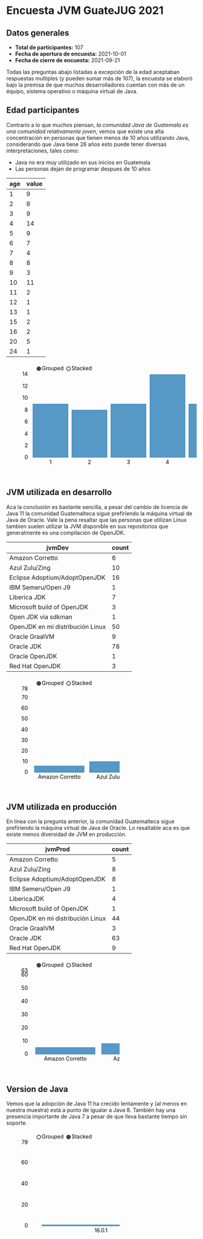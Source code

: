 # Encuesta JVM GuateJUG 2021

<script src="https://d3js.org/d3.v7.min.js"></script>
<script src="https://cdnjs.cloudflare.com/ajax/libs/nvd3/1.8.6/nv.d3.min.js" integrity="sha512-ldXL88WIgBA+vAsJu2PepKp3VUvwuyqmXKEbcf8rKeAI56K8GZMb2jfKSm1a36m5AfUzyDp3TIY0iVKY8ciqSg==" crossorigin="anonymous" referrerpolicy="no-referrer"></script>
<link rel="stylesheet" href="https://cdnjs.cloudflare.com/ajax/libs/nvd3/1.8.6/nv.d3.css" integrity="sha512-sE0lXJVucHTljwWwIjHMf0dUV5EQ+S3FjCsTqWRhXieDW5oJ1ng0bGjLGer6xYF3yRISIptJ5ds64xFG9KSLJg==" crossorigin="anonymous" referrerpolicy="no-referrer" />
<link href="https://cdn.jsdelivr.net/npm/bootstrap@5.1.1/dist/css/bootstrap.min.css" rel="stylesheet" integrity="sha384-F3w7mX95PdgyTmZZMECAngseQB83DfGTowi0iMjiWaeVhAn4FJkqJByhZMI3AhiU" crossorigin="anonymous">
<script src="https://cdn.jsdelivr.net/npm/bootstrap@5.1.1/dist/js/bootstrap.bundle.min.js" integrity="sha384-/bQdsTh/da6pkI1MST/rWKFNjaCP5gBSY4sEBT38Q/9RBh9AH40zEOg7Hlq2THRZ" crossorigin="anonymous"></script>

## Datos generales

* **Total de participantes:** 107
* **Fecha de apertura de encuesta:** 2021-10-01
* **Fecha de cierre de encuesta:** 2021-09-21

Todas las preguntas abajo listadas a excepción de la edad aceptaban respuestas multiples (y pueden sumar más de 107), la encuesta se elaboró bajo la premisa de que muchos desarrolladores cuentan con más de un équipo, sistema operativo o máquina virtual de Java.

## Edad participantes

Contrario a lo que muchos piensan, *la comunidad Java de Guatemala es una comunidad relativamente joven*, vemos que existe una alta concentración en personas que tienen menos de 10 años utilizando Java, considerando que Java tiene 26 años esto puede tener diversas interpretaciones, tales como:

* Java no era muy utilizado en sus inicios en Guatemala
* Las personas dejan de programar despues de 10 años

|age|value|
|---|---|
|1|9|
|2|8|
|3|9|
|4|14|
|5|9|
|6|7|
|7|4|
|8|8|
|9|3|
|10|11|
|11|2|
|12|1|
|13|1|
|15|2|
|16|2|
|20|5|
|24|1|

<div class="container">
  <div class="row">
    <div class="col">
        <svg height="300" width="100%" class="nvd3-svg"><g class="nvd3 nv-wrap nv-multiBarWithLegend" transform="translate(60,30)"><g><g class="nv-x nv-axis nvd3-svg" transform="translate(0,220)"><g class="nvd3 nv-wrap nv-axis"><g><g class="tick" style="opacity: 1;" transform="translate(56.801170349121094,0)"><line y2="-220" style="opacity: 1;" x2="0"></line><text dy=".71em" style="text-anchor: middle; opacity: 1;" y="7" transform="translate(0,0)" x="0">1</text></g><g class="tick" style="opacity: 1;" transform="translate(160.07601928710938,0)"><line y2="-220" style="opacity: 1;" x2="0"></line><text dy=".71em" style="text-anchor: middle; opacity: 1;" y="7" transform="translate(0,0)" x="0">2</text></g><g class="tick" style="opacity: 1;" transform="translate(263.35089111328125,0)"><line y2="-220" style="opacity: 1;" x2="0"></line><text dy=".71em" style="text-anchor: middle; opacity: 1;" y="7" transform="translate(0,0)" x="0">3</text></g><g class="tick" style="opacity: 1;" transform="translate(366.625732421875,0)"><line y2="-220" style="opacity: 1;" x2="0"></line><text dy=".71em" style="text-anchor: middle; opacity: 1;" y="7" transform="translate(0,0)" x="0">4</text></g><g class="tick" style="opacity: 1;" transform="translate(469.90057373046875,0)"><line y2="-220" style="opacity: 1;" x2="0"></line><text dy=".71em" style="text-anchor: middle; opacity: 1;" y="7" transform="translate(0,0)" x="0">5</text></g><g class="tick" style="opacity: 1;" transform="translate(573.1754150390625,0)"><line y2="-220" style="opacity: 1;" x2="0"></line><text dy=".71em" style="text-anchor: middle; opacity: 1;" y="7" transform="translate(0,0)" x="0">6</text></g><g class="tick" style="opacity: 1;" transform="translate(676.4503173828125,0)"><line y2="-220" style="opacity: 1;" x2="0"></line><text dy=".71em" style="text-anchor: middle; opacity: 1;" y="7" transform="translate(0,0)" x="0">7</text></g><g class="tick" style="opacity: 1;" transform="translate(779.7251586914062,0)"><line y2="-220" style="opacity: 1;" x2="0"></line><text dy=".71em" style="text-anchor: middle; opacity: 1;" y="7" transform="translate(0,0)" x="0">8</text></g><g class="tick" style="opacity: 1;" transform="translate(883,0)"><line y2="-220" style="opacity: 1;" x2="0"></line><text dy=".71em" style="text-anchor: middle; opacity: 1;" y="7" transform="translate(0,0)" x="0">9</text></g><g class="tick" style="opacity: 1;" transform="translate(986.2748413085938,0)"><line y2="-220" style="opacity: 1;" x2="0"></line><text dy=".71em" style="text-anchor: middle; opacity: 1;" y="7" transform="translate(0,0)" x="0">10</text></g><g class="tick" style="opacity: 1;" transform="translate(1089.5496826171875,0)"><line y2="-220" style="opacity: 1;" x2="0"></line><text dy=".71em" style="text-anchor: middle; opacity: 1;" y="7" transform="translate(0,0)" x="0">11</text></g><g class="tick" style="opacity: 1;" transform="translate(1192.8245849609375,0)"><line y2="-220" style="opacity: 1;" x2="0"></line><text dy=".71em" style="text-anchor: middle; opacity: 1;" y="7" transform="translate(0,0)" x="0">12</text></g><g class="tick" style="opacity: 1;" transform="translate(1296.099365234375,0)"><line y2="-220" style="opacity: 1;" x2="0"></line><text dy=".71em" style="text-anchor: middle; opacity: 1;" y="7" transform="translate(0,0)" x="0">13</text></g><g class="tick" style="opacity: 1;" transform="translate(1399.374267578125,0)"><line y2="-220" style="opacity: 1;" x2="0"></line><text dy=".71em" style="text-anchor: middle; opacity: 1;" y="7" transform="translate(0,0)" x="0">15</text></g><g class="tick" style="opacity: 1;" transform="translate(1502.649169921875,0)"><line y2="-220" style="opacity: 1;" x2="0"></line><text dy=".71em" style="text-anchor: middle; opacity: 1;" y="7" transform="translate(0,0)" x="0">16</text></g><g class="tick" style="opacity: 1;" transform="translate(1605.9239501953125,0)"><line y2="-220" style="opacity: 1;" x2="0"></line><text dy=".71em" style="text-anchor: middle; opacity: 1;" y="7" transform="translate(0,0)" x="0">20</text></g><g class="tick" style="opacity: 1;" transform="translate(1709.1988525390625,0)"><line y2="-220" style="opacity: 1;" x2="0"></line><text dy=".71em" style="text-anchor: middle; opacity: 1;" y="7" transform="translate(0,0)" x="0">24</text></g><path class="domain" d="M0,0V0H1766V0"></path><text class="nv-axislabel" text-anchor="middle" y="36" x="883.0000000000001" style="opacity: 1;"></text></g></g></g><g class="nv-y nv-axis nvd3-svg"><g class="nvd3 nv-wrap nv-axis"><g><g class="tick zero" style="opacity: 1;" transform="translate(0,220)"><line x2="1766" y2="0"></line><text dy=".32em" style="text-anchor: end;" x="-3" opacity="0" y="0">0</text></g><g class="tick" style="opacity: 1;" transform="translate(0,188.57142639160156)"><line x2="1766" y2="0"></line><text dy=".32em" style="text-anchor: end;" x="-3" opacity="1" y="0">2</text></g><g class="tick" style="opacity: 1;" transform="translate(0,157.14285278320312)"><line x2="1766" y2="0"></line><text dy=".32em" style="text-anchor: end;" x="-3" opacity="1" y="0">4</text></g><g class="tick" style="opacity: 1;" transform="translate(0,125.71428680419922)"><line x2="1766" y2="0"></line><text dy=".32em" style="text-anchor: end;" x="-3" opacity="1" y="0">6</text></g><g class="tick" style="opacity: 1;" transform="translate(0,94.28571319580078)"><line x2="1766" y2="0"></line><text dy=".32em" style="text-anchor: end;" x="-3" opacity="1" y="0">8</text></g><g class="tick" style="opacity: 1;" transform="translate(0,62.85714340209961)"><line x2="1766" y2="0"></line><text dy=".32em" style="text-anchor: end;" x="-3" opacity="1" y="0">10</text></g><g class="tick" style="opacity: 1;" transform="translate(0,31.428571701049805)"><line x2="1766" y2="0"></line><text dy=".32em" style="text-anchor: end;" x="-3" opacity="1" y="0">12</text></g><g class="tick" style="opacity: 1;" transform="translate(0,0)" opacity="0"><line x2="1766" y2="0"></line><text dy=".32em" style="text-anchor: end;" x="-3" opacity="0" y="0">14</text></g><path class="domain" d="M0,0H0V220H0"></path><text class="nv-axislabel" style="text-anchor: middle;" transform="rotate(-90)" y="-100" x="-110"></text></g><g class="nv-axisMaxMin nv-axisMaxMin-y nv-axisMin-y" transform="translate(0,220)"><text style="opacity: 1;" dy=".32em" y="0" x="-3" text-anchor="end">0</text></g><g class="nv-axisMaxMin nv-axisMaxMin-y nv-axisMax-y" transform="translate(0,0)"><text style="opacity: 1;" dy=".32em" y="0" x="-3" text-anchor="end">14</text></g></g></g><g class="nv-barsWrap nvd3-svg"><g class="nvd3 nv-wrap nv-multibar" transform="translate(0,0)"><defs><clipPath id="nv-edge-clip-9226"><rect width="1766" height="220"></rect></clipPath></defs><g clip-path="url(#nv-edge-clip-9226)"><g class="nv-groups"><g style="stroke-opacity: 1; fill-opacity: 0.75; fill: rgb(31, 119, 180); stroke: rgb(31, 119, 180);" class="nv-group nv-series-0"><rect class="nv-bar positive" x="0" y="78.57142857142856" height="141.42857142857144" width="92.94736842105264" transform="translate(10.327485380116961,0)" style="fill: rgb(31, 119, 180); stroke: rgb(31, 119, 180);"></rect><rect class="nv-bar positive" x="0" y="94.28571428571429" height="125.71428571428571" width="92.94736842105264" transform="translate(113.60233918128657,0)" style="fill: rgb(31, 119, 180); stroke: rgb(31, 119, 180);"></rect><rect class="nv-bar positive" x="0" y="78.57142857142856" height="141.42857142857144" width="92.94736842105264" transform="translate(216.87719298245617,0)" style="fill: rgb(31, 119, 180); stroke: rgb(31, 119, 180);"></rect><rect class="nv-bar positive" x="0" y="0" height="220" width="92.94736842105264" transform="translate(320.1520467836258,0)" style="fill: rgb(31, 119, 180); stroke: rgb(31, 119, 180);"></rect><rect class="nv-bar positive" x="0" y="78.57142857142856" height="141.42857142857144" width="92.94736842105264" transform="translate(423.42690058479536,0)" style="fill: rgb(31, 119, 180); stroke: rgb(31, 119, 180);"></rect><rect class="nv-bar positive" x="0" y="110" height="110" width="92.94736842105264" transform="translate(526.7017543859649,0)" style="fill: rgb(31, 119, 180); stroke: rgb(31, 119, 180);"></rect><rect class="nv-bar positive" x="0" y="157.14285714285714" height="62.85714285714286" width="92.94736842105264" transform="translate(629.9766081871346,0)" style="fill: rgb(31, 119, 180); stroke: rgb(31, 119, 180);"></rect><rect class="nv-bar positive" x="0" y="94.28571428571429" height="125.71428571428571" width="92.94736842105264" transform="translate(733.2514619883042,0)" style="fill: rgb(31, 119, 180); stroke: rgb(31, 119, 180);"></rect><rect class="nv-bar positive" x="0" y="172.85714285714286" height="47.14285714285714" width="92.94736842105264" transform="translate(836.5263157894738,0)" style="fill: rgb(31, 119, 180); stroke: rgb(31, 119, 180);"></rect><rect class="nv-bar positive" x="0" y="47.142857142857146" height="172.85714285714286" width="92.94736842105264" transform="translate(939.8011695906433,0)" style="fill: rgb(31, 119, 180); stroke: rgb(31, 119, 180);"></rect><rect class="nv-bar positive" x="0" y="188.57142857142858" height="31.428571428571416" width="92.94736842105264" transform="translate(1043.076023391813,0)" style="fill: rgb(31, 119, 180); stroke: rgb(31, 119, 180);"></rect><rect class="nv-bar positive" x="0" y="204.2857142857143" height="15.714285714285694" width="92.94736842105264" transform="translate(1146.3508771929826,0)" style="fill: rgb(31, 119, 180); stroke: rgb(31, 119, 180);"></rect><rect class="nv-bar positive" x="0" y="204.2857142857143" height="15.714285714285694" width="92.94736842105264" transform="translate(1249.6257309941523,0)" style="fill: rgb(31, 119, 180); stroke: rgb(31, 119, 180);"></rect><rect class="nv-bar positive" x="0" y="188.57142857142858" height="31.428571428571416" width="92.94736842105264" transform="translate(1352.9005847953217,0)" style="fill: rgb(31, 119, 180); stroke: rgb(31, 119, 180);"></rect><rect class="nv-bar positive" x="0" y="188.57142857142858" height="31.428571428571416" width="92.94736842105264" transform="translate(1456.1754385964914,0)" style="fill: rgb(31, 119, 180); stroke: rgb(31, 119, 180);"></rect><rect class="nv-bar positive" x="0" y="141.42857142857142" height="78.57142857142858" width="92.94736842105264" transform="translate(1559.4502923976609,0)" style="fill: rgb(31, 119, 180); stroke: rgb(31, 119, 180);"></rect><rect class="nv-bar positive" x="0" y="204.2857142857143" height="15.714285714285694" width="92.94736842105264" transform="translate(1662.7251461988305,0)" style="fill: rgb(31, 119, 180); stroke: rgb(31, 119, 180);"></rect></g></g></g></g></g><g class="nv-legendWrap nvd3-svg" transform="translate(180,-30)"><g class="nvd3 nv-legend" transform="translate(0,5)"><g transform="translate(1525.3333339691162,5)"><g class="nv-series" transform="translate(0,5)"><circle style="stroke-width: 2px; fill: rgb(31, 119, 180); fill-opacity: 1; stroke: rgb(31, 119, 180);" class="nv-legend-symbol" r="5"></circle><text text-anchor="start" class="nv-legend-text" dy=".32em" dx="8" fill="#000">value</text></g></g></g></g><g class="nv-controlsWrap nvd3-svg" transform="translate(0,-30)"><g class="nvd3 nv-legend" transform="translate(0,5)"><g transform="translate(26,5)"><g class="nv-series" transform="translate(0,5)"><circle style="stroke-width: 2px; fill: rgb(68, 68, 68); fill-opacity: 1; stroke: rgb(68, 68, 68);" class="nv-legend-symbol" r="5"></circle><text text-anchor="start" class="nv-legend-text" dy=".32em" dx="8" fill="#000">Grouped</text></g><g class="nv-series" transform="translate(78.66666793823242,5)"><circle style="stroke-width: 2px; fill: rgb(68, 68, 68); fill-opacity: 0; stroke: rgb(68, 68, 68);" class="nv-legend-symbol" r="5"></circle><text text-anchor="start" class="nv-legend-text" dy=".32em" dx="8" fill="#000">Stacked</text></g></g></g></g><g class="nv-interactive"></g></g></g></svg>
    </div>
  </div>
</div>

## JVM utilizada en desarrollo

Aca la conclusión es bastante sencilla, a pesar del cambio de licencia de Java 11 la comunidad Guatemalteca sigue prefiriendo la máquina virtual de Java de Oracle. Vale la pena resaltar que las personas que utilizan Linux tambien suelen utilizar la JVM disponible en sus repositorios que generalmente es una compilación de OpenJDK.

|jvmDev|count|
|---|---|
|Amazon Corretto|6|
|Azul Zulu/Zing|10|
|Eclipse Adoptium/AdoptOpenJDK|16|
|IBM Semeru/Open J9|1|
|Liberica JDK|7|
|Microsoft build of OpenJDK|3|
|Open JDK via sdkman|1|
|OpenJDK en mi distribución Linux|50|
|Oracle GraalVM|9|
|Oracle JDK|78|
|Oracle OpenJDK|1|
|Red Hat OpenJDK|3|

<div class="container">
  <div class="row">
    <div class="col">
        <svg height="300" class="nvd3-svg"><g class="nvd3 nv-wrap nv-multiBarWithLegend" transform="translate(60,30)"><g><g class="nv-x nv-axis nvd3-svg" transform="translate(0,220)"><g class="nvd3 nv-wrap nv-axis"><g><g class="tick zero" style="opacity: 1;" transform="translate(80.27272727272727,0)"><line y2="-220" style="opacity: 1;" x2="0"></line><text dy=".71em" style="text-anchor: middle; opacity: 1;" y="7" transform="translate(0,0)" x="0">Amazon Corretto</text></g><g class="tick zero" style="opacity: 1;" transform="translate(226.22314049586777,0)"><line y2="-220" style="opacity: 1;" x2="0"></line><text dy=".71em" style="text-anchor: middle; opacity: 1;" y="7" transform="translate(0,0)" x="0">Azul Zulu/Zing</text></g><g class="tick zero" style="opacity: 1;" transform="translate(372.1735537190082,0)"><line y2="-220" style="opacity: 1;" x2="0"></line><text dy=".71em" style="text-anchor: middle; opacity: 1;" y="7" transform="translate(0,0)" x="0">Eclipse Adoptium/AdoptOpenJDK</text></g><g class="tick zero" style="opacity: 1;" transform="translate(518.1239669421487,0)"><line y2="-220" style="opacity: 1;" x2="0"></line><text dy=".71em" style="text-anchor: middle; opacity: 1;" y="7" transform="translate(0,0)" x="0">IBM Semeru/Open J9</text></g><g class="tick zero" style="opacity: 1;" transform="translate(664.0743801652892,0)"><line y2="-220" style="opacity: 1;" x2="0"></line><text dy=".71em" style="text-anchor: middle; opacity: 1;" y="7" transform="translate(0,0)" x="0">Liberica JDK</text></g><g class="tick zero" style="opacity: 1;" transform="translate(810.0247933884297,0)"><line y2="-220" style="opacity: 1;" x2="0"></line><text dy=".71em" style="text-anchor: middle; opacity: 1;" y="7" transform="translate(0,0)" x="0">Microsoft build of OpenJDK</text></g><g class="tick zero" style="opacity: 1;" transform="translate(955.9752066115702,0)"><line y2="-220" style="opacity: 1;" x2="0"></line><text dy=".71em" style="text-anchor: middle; opacity: 1;" y="7" transform="translate(0,0)" x="0">Open JDK via sdkman</text></g><g class="tick zero" style="opacity: 1;" transform="translate(1101.9256198347107,0)"><line y2="-220" style="opacity: 1;" x2="0"></line><text dy=".71em" style="text-anchor: middle; opacity: 1;" y="7" transform="translate(0,0)" x="0">OpenJDK en mi distribución Linux</text></g><g class="tick zero" style="opacity: 1;" transform="translate(1247.8760330578511,0)"><line y2="-220" style="opacity: 1;" x2="0"></line><text dy=".71em" style="text-anchor: middle; opacity: 1;" y="7" transform="translate(0,0)" x="0">Oracle GraalVM</text></g><g class="tick zero" style="opacity: 1;" transform="translate(1393.8264462809916,0)"><line y2="-220" style="opacity: 1;" x2="0"></line><text dy=".71em" style="text-anchor: middle; opacity: 1;" y="7" transform="translate(0,0)" x="0">Oracle JDK</text></g><g class="tick zero" style="opacity: 1;" transform="translate(1539.776859504132,0)"><line y2="-220" style="opacity: 1;" x2="0"></line><text dy=".71em" style="text-anchor: middle; opacity: 1;" y="7" transform="translate(0,0)" x="0">Oracle OpenJDK</text></g><g class="tick zero" style="opacity: 1;" transform="translate(1685.7272727272725,0)"><line y2="-220" style="opacity: 1;" x2="0"></line><text dy=".71em" style="text-anchor: middle; opacity: 1;" y="7" transform="translate(0,0)" x="0">Red Hat OpenJDK</text></g><path class="domain" d="M0,0V0H1766V0"></path><text class="nv-axislabel" text-anchor="middle" y="36" x="882.9999999999999" style="opacity: 1;"></text></g></g></g><g class="nv-y nv-axis nvd3-svg"><g class="nvd3 nv-wrap nv-axis"><g><g class="tick zero" style="opacity: 1;" transform="translate(0,220)"><line x2="1766" y2="0"></line><text dy=".32em" style="text-anchor: end;" x="-3" opacity="0" y="0">0</text></g><g class="tick" style="opacity: 1;" transform="translate(0,191.7948717948718)"><line x2="1766" y2="0"></line><text dy=".32em" style="text-anchor: end;" x="-3" opacity="1" y="0">10</text></g><g class="tick" style="opacity: 1;" transform="translate(0,163.5897435897436)"><line x2="1766" y2="0"></line><text dy=".32em" style="text-anchor: end;" x="-3" opacity="1" y="0">20</text></g><g class="tick" style="opacity: 1;" transform="translate(0,135.3846153846154)"><line x2="1766" y2="0"></line><text dy=".32em" style="text-anchor: end;" x="-3" opacity="1" y="0">30</text></g><g class="tick" style="opacity: 1;" transform="translate(0,107.17948717948718)"><line x2="1766" y2="0"></line><text dy=".32em" style="text-anchor: end;" x="-3" opacity="1" y="0">40</text></g><g class="tick" style="opacity: 1;" transform="translate(0,78.97435897435896)"><line x2="1766" y2="0"></line><text dy=".32em" style="text-anchor: end;" x="-3" opacity="1" y="0">50</text></g><g class="tick" style="opacity: 1;" transform="translate(0,50.76923076923076)"><line x2="1766" y2="0"></line><text dy=".32em" style="text-anchor: end;" x="-3" opacity="1" y="0">60</text></g><g class="tick" style="opacity: 1;" transform="translate(0,22.56410256410256)"><line x2="1766" y2="0"></line><text dy=".32em" style="text-anchor: end;" x="-3" opacity="1" y="0">70</text></g><path class="domain" d="M0,0H0V220H0"></path><text class="nv-axislabel" style="text-anchor: middle;" transform="rotate(-90)" y="-100" x="-110"></text></g><g class="nv-axisMaxMin nv-axisMaxMin-y nv-axisMin-y" transform="translate(0,220)"><text style="opacity: 1;" dy=".32em" y="0" x="-3" text-anchor="end">0</text></g><g class="nv-axisMaxMin nv-axisMaxMin-y nv-axisMax-y" transform="translate(0,0)"><text style="opacity: 1;" dy=".32em" y="0" x="-3" text-anchor="end">78</text></g></g></g><g class="nv-barsWrap nvd3-svg"><g class="nvd3 nv-wrap nv-multibar" transform="translate(0,0)"><defs><clipPath id="nv-edge-clip-1865"><rect width="1766" height="220"></rect></clipPath></defs><g clip-path="url(#nv-edge-clip-5772)"><g class="nv-groups"><g style="stroke-opacity: 1; fill-opacity: 0.75; fill: rgb(31, 119, 180); stroke: rgb(31, 119, 180);" class="nv-group nv-series-0"><rect class="nv-bar positive" x="0" y="203.0769230769231" height="16.923076923076906" width="131.35537190082644" transform="translate(14.59504132231405,0)" style="fill: rgb(31, 119, 180); stroke: rgb(31, 119, 180);"></rect><rect class="nv-bar positive" x="0" y="191.7948717948718" height="28.205128205128204" width="131.35537190082644" transform="translate(160.54545454545453,0)" style="fill: rgb(31, 119, 180); stroke: rgb(31, 119, 180);"></rect><rect class="nv-bar positive" x="0" y="174.8717948717949" height="45.12820512820511" width="131.35537190082644" transform="translate(306.495867768595,0)" style="fill: rgb(31, 119, 180); stroke: rgb(31, 119, 180);"></rect><rect class="nv-bar positive" x="0" y="217.17948717948718" height="2.8205128205128176" width="131.35537190082644" transform="translate(452.44628099173553,0)" style="fill: rgb(31, 119, 180); stroke: rgb(31, 119, 180);"></rect><rect class="nv-bar positive" x="0" y="200.25641025641025" height="19.74358974358975" width="131.35537190082644" transform="translate(598.396694214876,0)" style="fill: rgb(31, 119, 180); stroke: rgb(31, 119, 180);"></rect><rect class="nv-bar positive" x="0" y="211.53846153846155" height="8.461538461538453" width="131.35537190082644" transform="translate(744.3471074380165,0)" style="fill: rgb(31, 119, 180); stroke: rgb(31, 119, 180);"></rect><rect class="nv-bar positive" x="0" y="217.17948717948718" height="2.8205128205128176" width="131.35537190082644" transform="translate(890.297520661157,0)" style="fill: rgb(31, 119, 180); stroke: rgb(31, 119, 180);"></rect><rect class="nv-bar positive" x="0" y="78.97435897435896" height="141.02564102564105" width="131.35537190082644" transform="translate(1036.2479338842975,0)" style="fill: rgb(31, 119, 180); stroke: rgb(31, 119, 180);"></rect><rect class="nv-bar positive" x="0" y="194.6153846153846" height="25.384615384615387" width="131.35537190082644" transform="translate(1182.198347107438,0)" style="fill: rgb(31, 119, 180); stroke: rgb(31, 119, 180);"></rect><rect class="nv-bar positive" x="0" y="0" height="220" width="131.35537190082644" transform="translate(1328.1487603305784,0)" style="fill: rgb(31, 119, 180); stroke: rgb(31, 119, 180);"></rect><rect class="nv-bar positive" x="0" y="217.17948717948718" height="2.8205128205128176" width="131.35537190082644" transform="translate(1474.0991735537189,0)" style="fill: rgb(31, 119, 180); stroke: rgb(31, 119, 180);"></rect><rect class="nv-bar positive" x="0" y="211.53846153846155" height="8.461538461538453" width="131.35537190082644" transform="translate(1620.0495867768593,0)" style="fill: rgb(31, 119, 180); stroke: rgb(31, 119, 180);"></rect></g></g></g></g></g><g class="nv-legendWrap nvd3-svg" transform="translate(180,-30)"><g class="nvd3 nv-legend" transform="translate(0,5)"><g transform="translate(1524.6666660308838,5)"><g class="nv-series" transform="translate(0,5)"><circle style="stroke-width: 2px; fill: rgb(31, 119, 180); fill-opacity: 1; stroke: rgb(31, 119, 180);" class="nv-legend-symbol" r="5"></circle><text text-anchor="start" class="nv-legend-text" dy=".32em" dx="8" fill="#000">count</text></g></g></g></g><g class="nv-controlsWrap nvd3-svg" transform="translate(0,-30)"><g class="nvd3 nv-legend" transform="translate(0,5)"><g transform="translate(26,5)"><g class="nv-series" transform="translate(0,5)"><circle style="stroke-width: 2px; fill: rgb(68, 68, 68); fill-opacity: 1; stroke: rgb(68, 68, 68);" class="nv-legend-symbol" r="5"></circle><text text-anchor="start" class="nv-legend-text" dy=".32em" dx="8" fill="#000">Grouped</text></g><g class="nv-series" transform="translate(78.66666793823242,5)"><circle style="stroke-width: 2px; fill: rgb(68, 68, 68); fill-opacity: 0; stroke: rgb(68, 68, 68);" class="nv-legend-symbol" r="5"></circle><text text-anchor="start" class="nv-legend-text" dy=".32em" dx="8" fill="#000">Stacked</text></g></g></g></g><g class="nv-interactive"></g></g></g></svg>
    </div>
  </div>
</div>

## JVM utilizada en producción

En línea con la pregunta anterior, la comunidad Guatemalteca sigue prefiriendo la máquina virtual de Java de Oracle. Lo resaltable aca es que existe menos diversidad de JVM en producción.

|jvmProd|count|
|---|---|
|Amazon Corretto|5|
|Azul Zulu/Zing|8|
|Eclipse Adoptium/AdoptOpenJDK|8|
|IBM Semeru/Open J9|1|
|LibericaJDK|4|
|Microsoft build of OpenJDK|1|
|OpenJDK en mi distribución Linux|44|
|Oracle GraalVM|3|
|Oracle JDK|63|
|Red Hat OpenJDK|9|

<div class="container">
  <div class="row">
    <div class="col">
        <svg height="300" class="nvd3-svg"><g class="nvd3 nv-wrap nv-multiBarWithLegend" transform="translate(60,30)"><g><g class="nv-x nv-axis nvd3-svg" transform="translate(0,220)"><g class="nvd3 nv-wrap nv-axis"><g><g class="tick zero" style="opacity: 1;" transform="translate(96.16831683168317,0)"><line y2="-220" style="opacity: 1;" x2="0"></line><text dy=".71em" style="text-anchor: middle; opacity: 1;" y="7" transform="translate(0,0)" x="0">Amazon Corretto</text></g><g class="tick zero" style="opacity: 1;" transform="translate(271.01980198019805,0)"><line y2="-220" style="opacity: 1;" x2="0"></line><text dy=".71em" style="text-anchor: middle; opacity: 1;" y="7" transform="translate(0,0)" x="0">Azul Zulu/Zing</text></g><g class="tick zero" style="opacity: 1;" transform="translate(445.8712871287129,0)"><line y2="-220" style="opacity: 1;" x2="0"></line><text dy=".71em" style="text-anchor: middle; opacity: 1;" y="7" transform="translate(0,0)" x="0">Eclipse Adoptium/AdoptOpenJDK</text></g><g class="tick zero" style="opacity: 1;" transform="translate(620.7227722772278,0)"><line y2="-220" style="opacity: 1;" x2="0"></line><text dy=".71em" style="text-anchor: middle; opacity: 1;" y="7" transform="translate(0,0)" x="0">IBM Semeru/Open J9</text></g><g class="tick zero" style="opacity: 1;" transform="translate(795.5742574257426,0)"><line y2="-220" style="opacity: 1;" x2="0"></line><text dy=".71em" style="text-anchor: middle; opacity: 1;" y="7" transform="translate(0,0)" x="0">LibericaJDK</text></g><g class="tick zero" style="opacity: 1;" transform="translate(970.4257425742575,0)"><line y2="-220" style="opacity: 1;" x2="0"></line><text dy=".71em" style="text-anchor: middle; opacity: 1;" y="7" transform="translate(0,0)" x="0">Microsoft build of OpenJDK</text></g><g class="tick zero" style="opacity: 1;" transform="translate(1145.2772277227723,0)"><line y2="-220" style="opacity: 1;" x2="0"></line><text dy=".71em" style="text-anchor: middle; opacity: 1;" y="7" transform="translate(0,0)" x="0">OpenJDK en mi distribución Linux</text></g><g class="tick zero" style="opacity: 1;" transform="translate(1320.128712871287,0)"><line y2="-220" style="opacity: 1;" x2="0"></line><text dy=".71em" style="text-anchor: middle; opacity: 1;" y="7" transform="translate(0,0)" x="0">Oracle GraalVM</text></g><g class="tick zero" style="opacity: 1;" transform="translate(1494.980198019802,0)"><line y2="-220" style="opacity: 1;" x2="0"></line><text dy=".71em" style="text-anchor: middle; opacity: 1;" y="7" transform="translate(0,0)" x="0">Oracle JDK</text></g><g class="tick zero" style="opacity: 1;" transform="translate(1669.8316831683169,0)"><line y2="-220" style="opacity: 1;" x2="0"></line><text dy=".71em" style="text-anchor: middle; opacity: 1;" y="7" transform="translate(0,0)" x="0">Red Hat OpenJDK</text></g><path class="domain" d="M0,0V0H1766V0"></path><text class="nv-axislabel" text-anchor="middle" y="36" x="883.0000000000001" style="opacity: 1;"></text></g></g></g><g class="nv-y nv-axis nvd3-svg"><g class="nvd3 nv-wrap nv-axis"><g><g class="tick zero" style="opacity: 1;" transform="translate(0,220)"><line x2="1766" y2="0"></line><text dy=".32em" style="text-anchor: end;" x="-3" opacity="0" y="0">0</text></g><g class="tick" style="opacity: 1;" transform="translate(0,185.0793650793651)"><line x2="1766" y2="0"></line><text dy=".32em" style="text-anchor: end;" x="-3" opacity="1" y="0">10</text></g><g class="tick" style="opacity: 1;" transform="translate(0,150.15873015873015)"><line x2="1766" y2="0"></line><text dy=".32em" style="text-anchor: end;" x="-3" opacity="1" y="0">20</text></g><g class="tick" style="opacity: 1;" transform="translate(0,115.23809523809524)"><line x2="1766" y2="0"></line><text dy=".32em" style="text-anchor: end;" x="-3" opacity="1" y="0">30</text></g><g class="tick" style="opacity: 1;" transform="translate(0,80.31746031746033)"><line x2="1766" y2="0"></line><text dy=".32em" style="text-anchor: end;" x="-3" opacity="1" y="0">40</text></g><g class="tick" style="opacity: 1;" transform="translate(0,45.396825396825406)"><line x2="1766" y2="0"></line><text dy=".32em" style="text-anchor: end;" x="-3" opacity="1" y="0">50</text></g><g class="tick" style="opacity: 1;" transform="translate(0,10.476190476190489)"><line x2="1766" y2="0"></line><text dy=".32em" style="text-anchor: end;" x="-3" opacity="1" y="0">60</text></g><path class="domain" d="M0,0H0V220H0"></path><text class="nv-axislabel" style="text-anchor: middle;" transform="rotate(-90)" y="-100" x="-110"></text></g><g class="nv-axisMaxMin nv-axisMaxMin-y nv-axisMin-y" transform="translate(0,220)"><text style="opacity: 1;" dy=".32em" y="0" x="-3" text-anchor="end">0</text></g><g class="nv-axisMaxMin nv-axisMaxMin-y nv-axisMax-y" transform="translate(0,0)"><text style="opacity: 1;" dy=".32em" y="0" x="-3" text-anchor="end">63</text></g></g></g><g class="nv-barsWrap nvd3-svg"><g class="nvd3 nv-wrap nv-multibar" transform="translate(0,0)"><defs><clipPath id="nv-edge-clip-2665"><rect width="1766" height="220"></rect></clipPath></defs><g clip-path="url(#nv-edge-clip-5782)"><g class="nv-groups"><g style="stroke-opacity: 1; fill-opacity: 0.75; fill: rgb(31, 119, 180); stroke: rgb(31, 119, 180);" class="nv-group nv-series-0"><rect class="nv-bar positive" x="0" y="202.53968253968256" height="17.46031746031744" width="157.36633663366337" transform="translate(17.485148514851485,0)" style="fill: rgb(31, 119, 180); stroke: rgb(31, 119, 180);"></rect><rect class="nv-bar positive" x="0" y="192.06349206349208" height="27.936507936507923" width="157.36633663366337" transform="translate(192.33663366336634,0)" style="fill: rgb(31, 119, 180); stroke: rgb(31, 119, 180);"></rect><rect class="nv-bar positive" x="0" y="192.06349206349208" height="27.936507936507923" width="157.36633663366337" transform="translate(367.18811881188117,0)" style="fill: rgb(31, 119, 180); stroke: rgb(31, 119, 180);"></rect><rect class="nv-bar positive" x="0" y="216.5079365079365" height="3.492063492063494" width="157.36633663366337" transform="translate(542.0396039603961,0)" style="fill: rgb(31, 119, 180); stroke: rgb(31, 119, 180);"></rect><rect class="nv-bar positive" x="0" y="206.03174603174602" height="13.968253968253975" width="157.36633663366337" transform="translate(716.8910891089109,0)" style="fill: rgb(31, 119, 180); stroke: rgb(31, 119, 180);"></rect><rect class="nv-bar positive" x="0" y="216.5079365079365" height="3.492063492063494" width="157.36633663366337" transform="translate(891.7425742574258,0)" style="fill: rgb(31, 119, 180); stroke: rgb(31, 119, 180);"></rect><rect class="nv-bar positive" x="0" y="66.34920634920636" height="153.65079365079364" width="157.36633663366337" transform="translate(1066.5940594059407,0)" style="fill: rgb(31, 119, 180); stroke: rgb(31, 119, 180);"></rect><rect class="nv-bar positive" x="0" y="209.52380952380952" height="10.476190476190482" width="157.36633663366337" transform="translate(1241.4455445544554,0)" style="fill: rgb(31, 119, 180); stroke: rgb(31, 119, 180);"></rect><rect class="nv-bar positive" x="0" y="0" height="220" width="157.36633663366337" transform="translate(1416.2970297029703,0)" style="fill: rgb(31, 119, 180); stroke: rgb(31, 119, 180);"></rect><rect class="nv-bar positive" x="0" y="188.57142857142858" height="31.428571428571416" width="157.36633663366337" transform="translate(1591.1485148514853,0)" style="fill: rgb(31, 119, 180); stroke: rgb(31, 119, 180);"></rect></g></g></g></g></g><g class="nv-legendWrap nvd3-svg" transform="translate(180,-30)"><g class="nvd3 nv-legend" transform="translate(0,5)"><g transform="translate(1524.6666660308838,5)"><g class="nv-series" transform="translate(0,5)"><circle style="stroke-width: 2px; fill: rgb(31, 119, 180); fill-opacity: 1; stroke: rgb(31, 119, 180);" class="nv-legend-symbol" r="5"></circle><text text-anchor="start" class="nv-legend-text" dy=".32em" dx="8" fill="#000">count</text></g></g></g></g><g class="nv-controlsWrap nvd3-svg" transform="translate(0,-30)"><g class="nvd3 nv-legend" transform="translate(0,5)"><g transform="translate(26,5)"><g class="nv-series" transform="translate(0,5)"><circle style="stroke-width: 2px; fill: rgb(68, 68, 68); fill-opacity: 1; stroke: rgb(68, 68, 68);" class="nv-legend-symbol" r="5"></circle><text text-anchor="start" class="nv-legend-text" dy=".32em" dx="8" fill="#000">Grouped</text></g><g class="nv-series" transform="translate(78.66666793823242,5)"><circle style="stroke-width: 2px; fill: rgb(68, 68, 68); fill-opacity: 0; stroke: rgb(68, 68, 68);" class="nv-legend-symbol" r="5"></circle><text text-anchor="start" class="nv-legend-text" dy=".32em" dx="8" fill="#000">Stacked</text></g></g></g></g><g class="nv-interactive"></g></g></g></svg>
    </div>
  </div>
</div>

## Version de Java

Vemos que la adopción de Java 11 ha crecido lentamente y (al menos en nuestra muestra) está a punto de igualar a Java 8. También hay una presencia importante de Java 7 a pesar de que lleva bastante tiempo sin soporte.

<div class="container">
  <div class="row">
    <div class="col">
      <svg height="300" class="nvd3-svg"><g class="nvd3 nv-wrap nv-multiBarWithLegend" transform="translate(60,30)"><g><g class="nv-x nv-axis nvd3-svg" transform="translate(0,220)"><g class="nvd3 nv-wrap nv-axis"><g><g class="tick zero" style="opacity: 1;" transform="translate(190.45098039215685,0)"><line y2="-220" style="opacity: 1;" x2="0"></line><text dy=".71em" style="text-anchor: middle; opacity: 1;" y="7" transform="translate(0,0)" x="0">16.0.1</text></g><g class="tick zero" style="opacity: 1;" transform="translate(536.7254901960785,0)"><line y2="-220" style="opacity: 1;" x2="0"></line><text dy=".71em" style="text-anchor: middle; opacity: 1;" y="7" transform="translate(0,0)" x="0">Java 11</text></g><g class="tick zero" style="opacity: 1;" transform="translate(883,0)"><line y2="-220" style="opacity: 1;" x2="0"></line><text dy=".71em" style="text-anchor: middle; opacity: 1;" y="7" transform="translate(0,0)" x="0">Java 17</text></g><g class="tick zero" style="opacity: 1;" transform="translate(1229.2745098039215,0)"><line y2="-220" style="opacity: 1;" x2="0"></line><text dy=".71em" style="text-anchor: middle; opacity: 1;" y="7" transform="translate(0,0)" x="0">Java 7 o anterior</text></g><g class="tick zero" style="opacity: 1;" transform="translate(1575.5490196078429,0)"><line y2="-220" style="opacity: 1;" x2="0"></line><text dy=".71em" style="text-anchor: middle; opacity: 1;" y="7" transform="translate(0,0)" x="0">Java 8</text></g><path class="domain" d="M0,0V0H1766V0"></path><text class="nv-axislabel" text-anchor="middle" y="36" x="882.9999999999999" style="opacity: 1;"></text></g></g></g><g class="nv-y nv-axis nvd3-svg"><g class="nvd3 nv-wrap nv-axis"><g><g class="tick zero" style="opacity: 1;" transform="translate(0,220)"><line x2="1766" y2="0"></line><text dy=".32em" style="text-anchor: end;" x="-3" opacity="0" y="0">0</text></g><g class="tick" style="opacity: 1;" transform="translate(0,164.30379746835442)"><line x2="1766" y2="0"></line><text dy=".32em" style="text-anchor: end;" x="-3" opacity="1" y="0">20</text></g><g class="tick" style="opacity: 1;" transform="translate(0,108.60759493670885)"><line x2="1766" y2="0"></line><text dy=".32em" style="text-anchor: end;" x="-3" opacity="1" y="0">40</text></g><g class="tick" style="opacity: 1;" transform="translate(0,52.91139240506328)"><line x2="1766" y2="0"></line><text dy=".32em" style="text-anchor: end;" x="-3" opacity="1" y="0">60</text></g><path class="domain" d="M0,0H0V220H0"></path><text class="nv-axislabel" style="text-anchor: middle;" transform="rotate(-90)" y="-100" x="-110"></text></g><g class="nv-axisMaxMin nv-axisMaxMin-y nv-axisMin-y" transform="translate(0,220)"><text style="opacity: 1;" dy=".32em" y="0" x="-3" text-anchor="end">0</text></g><g class="nv-axisMaxMin nv-axisMaxMin-y nv-axisMax-y" transform="translate(0,0)"><text style="opacity: 1;" dy=".32em" y="0" x="-3" text-anchor="end">79</text></g></g></g><g class="nv-barsWrap nvd3-svg"><g class="nvd3 nv-wrap nv-multibar" transform="translate(0,0)"><defs><clipPath id="nv-edge-clip-5533"><rect width="1766" height="220"></rect></clipPath></defs><g clip-path="url(#nv-edge-clip-6306)"><g class="nv-groups"><g style="stroke-opacity: 1; fill-opacity: 0.75; fill: rgb(31, 119, 180); stroke: rgb(31, 119, 180);" class="nv-group nv-series-0"><rect class="nv-bar positive" x="0" y="217.21518987341773" height="2.784810126582272" width="311.6470588235294" transform="translate(34.627450980392155,0)" style="fill: rgb(31, 119, 180); stroke: rgb(31, 119, 180);"></rect><rect class="nv-bar positive" x="0" y="64.0506329113924" height="155.9493670886076" width="311.6470588235294" transform="translate(380.9019607843137,0)" style="fill: rgb(31, 119, 180); stroke: rgb(31, 119, 180);"></rect><rect class="nv-bar positive" x="0" y="192.15189873417722" height="27.848101265822777" width="311.6470588235294" transform="translate(727.1764705882352,0)" style="fill: rgb(31, 119, 180); stroke: rgb(31, 119, 180);"></rect><rect class="nv-bar positive" x="0" y="164.30379746835442" height="55.69620253164558" width="311.6470588235294" transform="translate(1073.450980392157,0)" style="fill: rgb(31, 119, 180); stroke: rgb(31, 119, 180);"></rect><rect class="nv-bar positive" x="0" y="0" height="220" width="311.6470588235294" transform="translate(1419.7254901960782,0)" style="fill: rgb(31, 119, 180); stroke: rgb(31, 119, 180);"></rect></g></g></g></g></g><g class="nv-legendWrap nvd3-svg" transform="translate(180,-30)"><g class="nvd3 nv-legend" transform="translate(0,5)"><g transform="translate(1524.6666660308838,5)"><g class="nv-series" transform="translate(0,5)"><circle style="stroke-width: 2px; fill: rgb(31, 119, 180); fill-opacity: 1; stroke: rgb(31, 119, 180);" class="nv-legend-symbol" r="5"></circle><text text-anchor="start" class="nv-legend-text" dy=".32em" dx="8" fill="#000">count</text></g></g></g></g><g class="nv-controlsWrap nvd3-svg" transform="translate(0,-30)"><g class="nvd3 nv-legend" transform="translate(0,5)"><g transform="translate(26,5)"><g class="nv-series" transform="translate(0,5)"><circle style="stroke-width: 2px; fill: rgb(68, 68, 68); fill-opacity: 0; stroke: rgb(68, 68, 68);" class="nv-legend-symbol" r="5"></circle><text text-anchor="start" class="nv-legend-text" dy=".32em" dx="8" fill="#000">Grouped</text></g><g class="nv-series" transform="translate(78.66666793823242,5)"><circle style="stroke-width: 2px; fill: rgb(68, 68, 68); fill-opacity: 1; stroke: rgb(68, 68, 68);" class="nv-legend-symbol" r="5"></circle><text text-anchor="start" class="nv-legend-text" dy=".32em" dx="8" fill="#000">Stacked</text></g></g></g></g><g class="nv-interactive"></g></g></g></svg>
    </div>
  </div>
</div>

